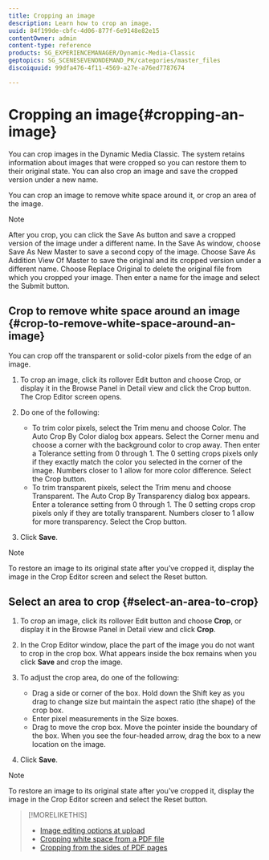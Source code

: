 ```yaml
---
title: Cropping an image
description: Learn how to crop an image.
uuid: 84f199de-cbfc-4d06-877f-6e9148e82e15
contentOwner: admin
content-type: reference
products: SG_EXPERIENCEMANAGER/Dynamic-Media-Classic
geptopics: SG_SCENESEVENONDEMAND_PK/categories/master_files
discoiquuid: 99dfa476-4f11-4569-a27e-a76ed7787674

---
```


# Cropping an image{#cropping-an-image}

You can crop images in the Dynamic Media Classic. The system retains information about images that were cropped so you can restore them to their original state. You can also crop an image and save the cropped version under a new name.

You can crop an image to remove white space around it, or crop an area of the image.

>[!NOTE]
>
>After you crop, you can click the Save As button and save a cropped version of the image under a different name. In the Save As window, choose Save As New Master to save a second copy of the image. Choose Save As Addition View Of Master to save the original and its cropped version under a different name. Choose Replace Original to delete the original file from which you cropped your image. Then enter a name for the image and select the Submit button.

## Crop to remove white space around an image {#crop-to-remove-white-space-around-an-image}

You can crop off the transparent or solid-color pixels from the edge of an image.

1. To crop an image, click its rollover Edit button and choose Crop, or display it in the Browse Panel in Detail view and click the Crop button. The Crop Editor screen opens.
1. Do one of the following:

    * To trim color pixels, select the Trim menu and choose Color. The Auto Crop By Color dialog box appears. Select the Corner menu and choose a corner with the background color to crop away. Then enter a Tolerance setting from 0 through 1. The 0 setting crops pixels only if they exactly match the color you selected in the corner of the image. Numbers closer to 1 allow for more color difference. Select the Crop button.
    * To trim transparent pixels, select the Trim menu and choose Transparent. The Auto Crop By Transparency dialog box appears. Enter a tolerance setting from 0 through 1. The 0 setting crops crop pixels only if they are totally transparent. Numbers closer to 1 allow for more transparency. Select the Crop button.

1. Click **Save**.

>[!NOTE]
>
>To restore an image to its original state after you’ve cropped it, display the image in the Crop Editor screen and select the Reset button.

## Select an area to crop {#select-an-area-to-crop}

1. To crop an image, click its rollover Edit button and choose **Crop**, or display it in the Browse Panel in Detail view and click **Crop**.

1. In the Crop Editor window, place the part of the image you do not want to crop in the crop box. What appears inside the box remains when you click **Save** and crop the image.
1. To adjust the crop area, do one of the following:

    * Drag a side or corner of the box. Hold down the Shift key as you drag to change size but maintain the aspect ratio (the shape) of the crop box.
    * Enter pixel measurements in the Size boxes.
    * Drag to move the crop box. Move the pointer inside the boundary of the box. When you see the four-headed arrow, drag the box to a new location on the image.

1. Click **Save**.

>[!NOTE]
>
>To restore an image to its original state after you’ve cropped it, display the image in the Crop Editor screen and select the Reset button.

>[!MORELIKETHIS]
>
>* [Image editing options at upload](image-editing-options-upload.md#image-editing-options-at-upload)
>* [Cropping white space from a PDF file](pdfs.md#cropping_white_space_from_a_pdf_file)
>* [Cropping from the sides of PDF pages](pdfs.md#cropping_from_the_sides_of_pdf_pages)
